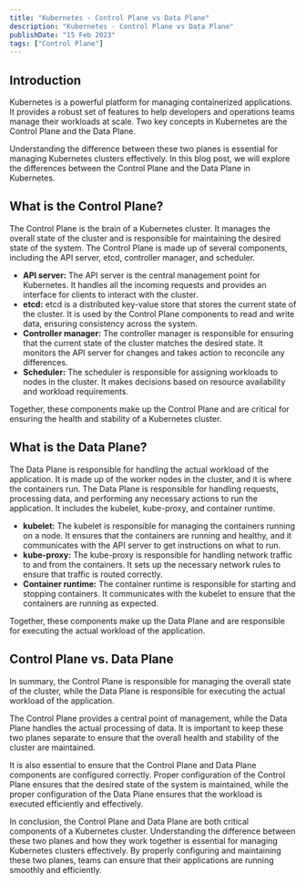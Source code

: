 ```yaml
---
title: "Kubernetes - Control Plane vs Data Plane"
description: "Kubernetes - Control Plane vs Data Plane"
publishDate: "15 Feb 2023"
tags: ["Control Plane"]
---
```


## Introduction

Kubernetes is a powerful platform for managing containerized applications. It provides a robust set of features to help developers and operations teams manage their workloads at scale. Two key concepts in Kubernetes are the Control Plane and the Data Plane.

Understanding the difference between these two planes is essential for managing Kubernetes clusters effectively. In this blog post, we will explore the differences between the Control Plane and the Data Plane in Kubernetes.

## What is the Control Plane?

The Control Plane is the brain of a Kubernetes cluster. It manages the overall state of the cluster and is responsible for maintaining the desired state of the system. The Control Plane is made up of several components, including the API server, etcd, controller manager, and scheduler.

- **API server:** The API server is the central management point for Kubernetes. It handles all the incoming requests and provides an interface for clients to interact with the cluster.
- **etcd:** etcd is a distributed key-value store that stores the current state of the cluster. It is used by the Control Plane components to read and write data, ensuring consistency across the system.
- **Controller manager:** The controller manager is responsible for ensuring that the current state of the cluster matches the desired state. It monitors the API server for changes and takes action to reconcile any differences.
- **Scheduler:** The scheduler is responsible for assigning workloads to nodes in the cluster. It makes decisions based on resource availability and workload requirements.

Together, these components make up the Control Plane and are critical for ensuring the health and stability of a Kubernetes cluster.

## **What is the Data Plane?**

The Data Plane is responsible for handling the actual workload of the application. It is made up of the worker nodes in the cluster, and it is where the containers run. The Data Plane is responsible for handling requests, processing data, and performing any necessary actions to run the application. It includes the kubelet, kube-proxy, and container runtime.

- **kubelet:** The kubelet is responsible for managing the containers running on a node. It ensures that the containers are running and healthy, and it communicates with the API server to get instructions on what to run.
- **kube-proxy:** The kube-proxy is responsible for handling network traffic to and from the containers. It sets up the necessary network rules to ensure that traffic is routed correctly.
- **Container runtime:** The container runtime is responsible for starting and stopping containers. It communicates with the kubelet to ensure that the containers are running as expected.

Together, these components make up the Data Plane and are responsible for executing the actual workload of the application.

## **Control Plane vs. Data Plane**

In summary, the Control Plane is responsible for managing the overall state of the cluster, while the Data Plane is responsible for executing the actual workload of the application.

The Control Plane provides a central point of management, while the Data Plane handles the actual processing of data. It is important to keep these two planes separate to ensure that the overall health and stability of the cluster are maintained.

It is also essential to ensure that the Control Plane and Data Plane components are configured correctly. Proper configuration of the Control Plane ensures that the desired state of the system is maintained, while the proper configuration of the Data Plane ensures that the workload is executed efficiently and effectively.

In conclusion, the Control Plane and Data Plane are both critical components of a Kubernetes cluster. Understanding the difference between these two planes and how they work together is essential for managing Kubernetes clusters effectively. By properly configuring and maintaining these two planes, teams can ensure that their applications are running smoothly and efficiently.

